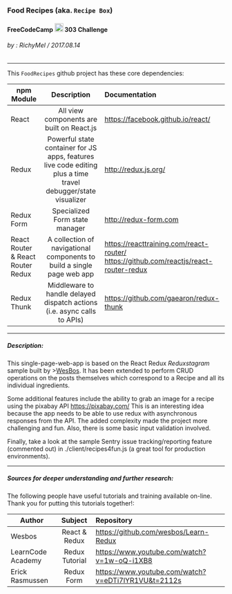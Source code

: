 ### Food Recipes  (aka. `Recipe Box`)
#### FreeCodeCamp <img src="https://cdnjs.cloudflare.com/ajax/libs/simple-icons/3.0.1/freecodecamp.svg" width="20"> 303 Challenge 
###### by  : RichyMel / 2017.08.14
***    
This `FoodRecipes` github project has these core dependencies:

| npm Module        | Description           | Documentation  |
| ------------- |:-------------:|:-----|
| React  | All view components are built on React.js | <https://facebook.github.io/react/> |
| Redux  | Powerful state container for JS apps, features live code editing plus a time travel debugger/state visualizer | <http://redux.js.org/> |
| Redux Form | Specialized Form state manager  | <http://redux-form.com> |
| React Router & React Router Redux | A collection of navigational components to build a single page web app | <https://reacttraining.com/react-router/> <https://github.com/reactjs/react-router-redux>|
| Redux Thunk | Middleware to handle delayed dispatch actions (i.e. async calls to APIs) | <https://github.com/gaearon/redux-thunk> |

***
##### Description:

This single-page-web-app is based on the React Redux *Reduxstagram* sample built by >[WesBos](http://wesbos.com/). It has been extended to perform CRUD operations on the posts themselves which correspond to a Recipe and all its individual ingredients.

Some additional features include the ability to grab an image for a recipe using the pixabay API <https://pixabay.com/> This is an interesting idea because the app needs to be able to use redux with asynchronous responses from the API. The added complexity made the project more challenging and fun. Also, there is some basic input validation involved.

Finally, take a look at the sample Sentry issue tracking/reporting feature (commented out) in ./client/recipes4fun.js (a great tool for production environments).

***
##### Sources for *deeper understanding* and further *research*:

The following people have useful tutorials and training available on-line. Thank you for putting this tutorials together!:

| Author        | Subject           | Repository  |
| ------------- |:-------------:|:-----|
| Wesbos  | React & Redux | https://github.com/wesbos/Learn-Redux |
| LearnCode Academy  | Redux Tutorial | https://www.youtube.com/watch?v=1w-oQ-i1XB8 |
| Erick Rasmussen | Redux Form  | https://www.youtube.com/watch?v=eDTi7lYR1VU&t=2112s|
